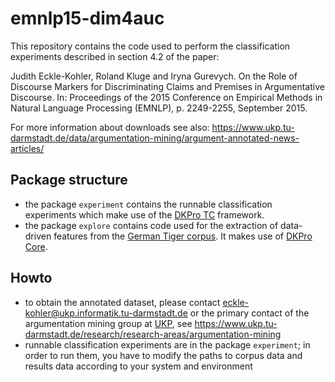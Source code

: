 # emnlp15-dim4auc

This repository contains the code used to perform the classification experiments described in section 4.2 of the paper:

Judith Eckle-Kohler, Roland Kluge and Iryna Gurevych. On the Role of Discourse Markers for Discriminating Claims and Premises in Argumentative Discourse. In: Proceedings of the 2015 Conference on Empirical Methods in Natural Language Processing (EMNLP), p. 2249-2255, September 2015.

For more information about downloads see also: https://www.ukp.tu-darmstadt.de/data/argumentation-mining/argument-annotated-news-articles/

## Package structure
  * the package `experiment` contains the runnable classification experiments which make use of the [DKPro TC](https://dkpro.github.io/dkpro-tc/) framework.
  * the package `explore` contains code used for the extraction of data-driven features from the [German Tiger corpus](http://www.ims.uni-stuttgart.de/forschung/ressourcen/korpora/tiger.html). It makes use of [DKPro Core](https://dkpro.github.io/dkpro-core/). 


## Howto
  * to obtain the annotated dataset, please contact eckle-kohler@ukp.informatik.tu-darmstadt.de or the primary contact of the argumentation mining group at [UKP](https://www.ukp.tu-darmstadt.de/ukp-home/), see https://www.ukp.tu-darmstadt.de/research/research-areas/argumentation-mining
  * runnable classification experiments are in the package `experiment`; in order to run them, you have to modify the paths to corpus data and results data according to your system and environment
 
  



